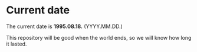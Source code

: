 # Current date

The current date is **1995.08.18.** (YYYY.MM.DD.)

This repository will be good when the world ends, so we will know how long it lasted.